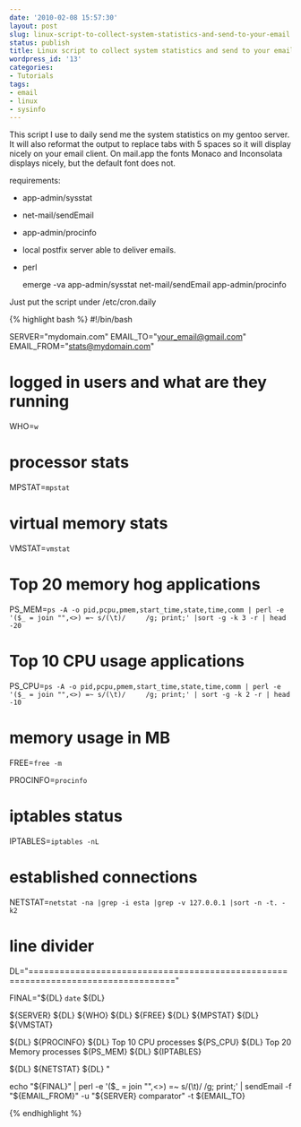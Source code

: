 ```yaml
---
date: '2010-02-08 15:57:30'
layout: post
slug: linux-script-to-collect-system-statistics-and-send-to-your-email
status: publish
title: Linux script to collect system statistics and send to your email
wordpress_id: '13'
categories:
- Tutorials
tags:
- email
- linux
- sysinfo
---
```


This script I use to daily send me the system statistics on my gentoo server.
It will also reformat the output to replace tabs with 5 spaces so it will display nicely on your email client.
On mail.app the fonts Monaco and Inconsolata displays nicely, but the default font does not.

requirements:
- app-admin/sysstat
- net-mail/sendEmail
- app-admin/procinfo
- local postfix server able to deliver emails.
- perl


	emerge -va app-admin/sysstat net-mail/sendEmail app-admin/procinfo



Just put the script under /etc/cron.daily


{% highlight bash %}
#!/bin/bash

SERVER="mydomain.com"
EMAIL_TO="your_email@gmail.com"
EMAIL_FROM="stats@mydomain.com"


# logged in users and what are they running
WHO=`w`

# processor stats
MPSTAT=`mpstat`


# virtual memory stats
VMSTAT=`vmstat`

# Top 20 memory hog applications
PS_MEM=`ps -A -o pid,pcpu,pmem,start_time,state,time,comm | perl -e '($_ = join "",<>) =~ s/(\t)/     /g; print;' |sort -g -k 3 -r | head -20`


# Top 10 CPU usage applications
PS_CPU=`ps -A -o pid,pcpu,pmem,start_time,state,time,comm | perl -e '($_ = join "",<>) =~ s/(\t)/     /g; print;' | sort -g -k 2 -r | head -10`


#  memory usage in MB
FREE=`free -m`

PROCINFO=`procinfo`


# iptables status
IPTABLES=`iptables -nL`

# established connections
NETSTAT=`netstat -na |grep -i esta |grep -v 127.0.0.1 |sort -n -t. -k2`


# line divider
DL="=================================================================================="

FINAL="${DL} 
`date`
${DL}

${SERVER} 
${DL} 
${WHO} 
${DL}
${FREE}
${DL}
${MPSTAT}
${DL}
${VMSTAT} 

${DL}
${PROCINFO}
${DL} 
Top 10 CPU processes
${PS_CPU} 
${DL}
Top 20 Memory processes
${PS_MEM} 
${DL}
${IPTABLES}

${DL}
${NETSTAT}
${DL}
"

echo "${FINAL}" | 
  perl -e '($_ = join "",<>) =~ s/(\t)/     /g; print;' | 
  sendEmail -f "${EMAIL_FROM}" -u "${SERVER} comparator" -t ${EMAIL_TO}

{% endhighlight %}

